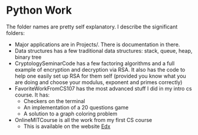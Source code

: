 # Python Work



The folder names are pretty self explanatory. I describe the significant folders:

* Major applications are in Projects/. There is documentation in there.
* Data structures has a few traditional data structures: stack, queue, heap, binary tree
* CryptologySeminarCode has a few factoring algorithms and a full example of encryption and decryption via RSA. It also has the code to help one easily set up RSA for them self (provided you know what you are doing and choose your modulus, exponent and primes correctly)
* FavoriteWorkFromCS107 has the most advanced stuff I did in my intro cs course. It has:
  * Checkers on the terminal
  * An implementation of a 20 questions game
  * A solution to a graph coloring problem
* OnlineMITCourse is all the work from my first CS course
  * This is available on the website [Edx](https://www.edx.org/)


